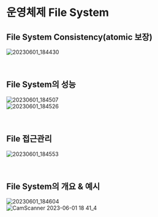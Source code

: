 # 운영체제 File System
## File System Consistency(atomic 보장)
![20230601_184430](https://github.com/Self-Driven-Development/TIL/assets/63008138/f2ea3320-f921-4f85-bece-b7fdcdf678da)  

<br />

## File System의 성능
![20230601_184507](https://github.com/Self-Driven-Development/TIL/assets/63008138/17857e9e-45a1-4e03-991a-7d12a203f1e2)  
![20230601_184526](https://github.com/Self-Driven-Development/TIL/assets/63008138/19cd4762-f121-4a20-b7c8-b5886356ab1f)  

<br />

## File 접근관리
![20230601_184553](https://github.com/Self-Driven-Development/TIL/assets/63008138/2cd39173-544d-4851-97f0-98e9d66fbfab)  

<br />

## File System의 개요 & 예시
![20230601_184604](https://github.com/Self-Driven-Development/TIL/assets/63008138/403f66a5-4534-4c54-99e1-ea60f8e89834)  
![CamScanner 2023-06-01 18 41_4](https://github.com/Self-Driven-Development/TIL/assets/63008138/3e3c6e69-3cc6-45fc-9e67-ce525684146e)  
